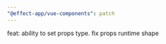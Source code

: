 ```yaml
---
"@effect-app/vue-components": patch
---
```


feat: ability to set props type. fix props runtime shape
